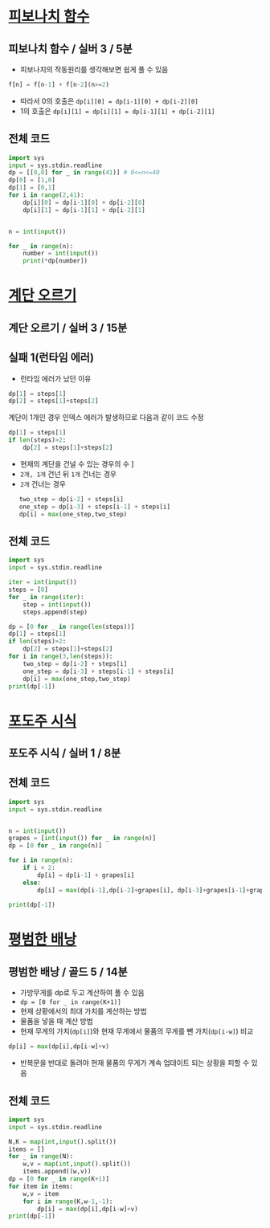 
# [피보나치 함수](https://www.acmicpc.net/problem/1003)
## 피보나치 함수 / 실버 3 / 5분
- 피보나치의 작동원리를 생각해보면 쉽게 풀 수 있음
``` python
f[n] = f[n-1] + f[n-2](n>=2)
```
- 따라서 0의 호출은 `dp[i][0] = dp[i-1][0] + dp[i-2][0]`
- 1의 호출은 `dp[i][1] = dp[i][1] = dp[i-1][1] + dp[i-2][1]`


## 전체 코드
``` python
import sys
input = sys.stdin.readline
dp = [[0,0] for _ in range(41)] # 0<=n<=40
dp[0] = [1,0]
dp[1] = [0,1]
for i in range(2,41):
    dp[i][0] = dp[i-1][0] + dp[i-2][0]
    dp[i][1] = dp[i-1][1] + dp[i-2][1]


n = int(input())

for _ in range(n):
    number = int(input())
    print(*dp[number])

```
# [계단 오르기](https://www.acmicpc.net/problem/2579)
## 계단 오르기 / 실버 3 / 15분
## 실패 1(런타임 에러)
- 런타임 에러가 났던 이유
``` python
dp[1] = steps[1]
dp[2] = steps[1]+steps[2]
```
계단이 1개인 경우 인덱스 에러가 발생하므로 다음과 같이 코드 수정
``` python
dp[1] = steps[1]
if len(steps)>2:
    dp[2] = steps[1]+steps[2]
```

- 현재의 계단을 건널 수 있는 경우의 수 ]
 - `2개, 1개` 건넌 뒤 `1개` 건너는 경우 
 - `2개` 건너는 경우
 ``` python
    two_step = dp[i-2] + steps[i] 
    one_step = dp[i-3] + steps[i-1] + steps[i]
    dp[i] = max(one_step,two_step)
 ```
## 전체 코드
``` python
import sys
input = sys.stdin.readline

iter = int(input())
steps = [0]
for _ in range(iter):
    step = int(input())
    steps.append(step)

dp = [0 for _ in range(len(steps))]
dp[1] = steps[1]
if len(steps)>2:
    dp[2] = steps[1]+steps[2]
for i in range(3,len(steps)):
    two_step = dp[i-2] + steps[i] 
    one_step = dp[i-3] + steps[i-1] + steps[i]
    dp[i] = max(one_step,two_step)
print(dp[-1])
```

# [포도주 시식](https://www.acmicpc.net/problem/2156)
## 포도주 시식 / 실버 1 / 8분

## 전체 코드
``` python
import sys
input = sys.stdin.readline


n = int(input())
grapes = [int(input()) for _ in range(n)]
dp = [0 for _ in range(n)]

for i in range(n):
    if i < 2:
        dp[i] = dp[i-1] + grapes[i]
    else:
        dp[i] = max(dp[i-1],dp[i-2]+grapes[i], dp[i-3]+grapes[i-1]+grapes[i])
    
print(dp[-1])
```
# [평범한 배낭](https://www.acmicpc.net/problem/12865)
## 평범한 배낭 / 골드 5 / 14분
- 가방무게를 dp로 두고 계산하여 풀 수 있음
- `dp = [0 for _ in range(K+1)]`
- 현재 상황에서의 최대 가치를 계산하는 방법
 - 물품을 넣을 때 계산 방법
 - 현재 무게의 가치(`dp[i]`)와 현재 무게에서 물품의 무게를 뺀 가치(`dp[i-w]`) 비교 
 ``` python
 dp[i] = max(dp[i],dp[i-w]+v)
 ```
- 반복문을 반대로 돌려야 현재 물품의 무게가 계속 업데이트 되는 상황을 피할 수 있음

## 전체 코드
``` python
import sys
input = sys.stdin.readline

N,K = map(int,input().split())
items = []
for _ in range(N):
    w,v = map(int,input().split())
    items.append((w,v))
dp = [0 for _ in range(K+1)]
for item in items:
    w,v = item
    for i in range(K,w-1,-1):
        dp[i] = max(dp[i],dp[i-w]+v)
print(dp[-1])
```